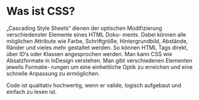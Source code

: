 # Was ist CSS?

„Cascading Style Sheets“ dienen der optischen Modifizierung verschiedenster Elemente eines HTML Doku- ments. Dabei können alle möglichen Attribute wie Farbe, Schriftgröße, Hintergrundbild, Abstände, Ränder und vieles mehr gestaltet werden. So können HTML Tags direkt, über ID‘s oder Klassen angesprochen werden.
Man kann CSS wie Absatzformate in InDesign verstehen. Man gibt verschiedenen Elementen jeweils Formatie- rungen um eine einheitliche Optik zu erreichen und eine schnelle Anpassung zu ermöglichen.

Code ist qualitativ hochwertig, wenn er valide, logisch aufgebaut und einfach zu lesen ist.
